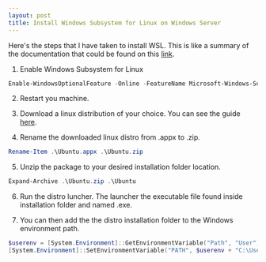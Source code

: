 ```yaml
---
layout: post
title: Install Windows Subsystem for Linux on Windows Server
---
```


Here's the steps that I have taken to install WSL. This is like a summary of the documentation that could be found on this [link](https://docs.microsoft.com/en-us/windows/wsl/install-on-server).

1. Enable Windows Subsystem for Linux

```PowerShell
Enable-WindowsOptionalFeature -Online -FeatureName Microsoft-Windows-Subsystem-Linux
```

2. Restart you machine.

3. Download a linux distribution of your choice. You can see the guide [here](https://docs.microsoft.com/en-us/windows/wsl/install-manual).

4. Rename the downloaded linux distro from <distro-name>.appx to <distro-name>.zip.

```PowerShell
Rename-Item .\Ubuntu.appx .\Ubuntu.zip
```

5. Unzip the package to your desired installation folder location.

```PowerShell
Expand-Archive .\Ubuntu.zip .\Ubuntu
```

6. Run the distro luncher. The launcher the executable file found inside installation folder and named <distro-name>.exe.
  
7. You can then add the the distro installation folder to the Windows environment path.

```Powershell
$userenv = [System.Environment]::GetEnvironmentVariable("Path", "User")
[System.Environment]::SetEnvironmentVariable("PATH", $userenv + "C:\Users\Administrator\Ubuntu", "User")
```
